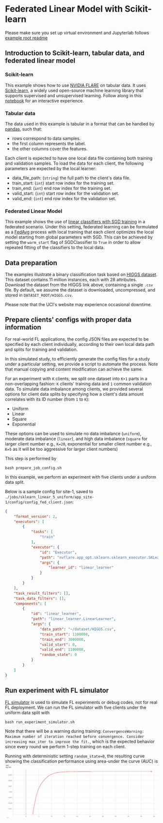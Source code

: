 # Federated Linear Model with Scikit-learn

Please make sure you set up virtual environment and Jupyterlab follows [example root readme](../../README.md)

## Introduction to Scikit-learn, tabular data, and federated linear model 
### Scikit-learn
This example shows how to use [NVIDIA FLARE](https://nvflare.readthedocs.io/en/2.3/index.html) on tabular data.
It uses [Scikit-learn](https://scikit-learn.org/), a widely used 
open-source machine learning library that supports supervised and unsupervised learning.
Follow along in this [notebook](./sklearn_linear_higgs.ipynb) for an interactive experience.
### Tabular data
The data used in this example is tabular in a format that can be handled by [pandas](https://pandas.pydata.org/), such that:
- rows correspond to data samples.
- the first column represents the label.
- the other columns cover the features.    

Each client is expected to have one local data file containing both training 
and validation samples. To load the data for each client, the following 
parameters are expected by the local learner:
- data_file_path: (`string`) the full path to the client's data file. 
- train_start: (`int`) start row index for the training set.
- train_end: (`int`) end row index for the training set.
- valid_start: (`int`) start row index for the validation set.
- valid_end: (`int`) end row index for the validation set.

### Federated Linear Model
This example shows the use of [linear classifiers with SGD training](https://scikit-learn.org/stable/modules/generated/sklearn.linear_model.SGDClassifier.html) in a federated scenario.
Under this setting, federated learning can be formulated as a [FedAvg](https://arxiv.org/abs/1602.05629) process with local training that each client optimizes the local model starting from global parameters with SGD. 
This can be achieved by setting the `warm_start` flag of SGDClassifier to 
`True` in order to allow repeated fitting of the classifiers to the local data.

## Data preparation 
The examples illustrate a binary classification task based on [HIGGS dataset](https://archive.ics.uci.edu/dataset/280/higgs).
This dataset contains 11 million instances, each with 28 attributes. Download the dataset from the HIGGS link above, containing a single `.csv` file.
By default, we assume the dataset is downloaded, uncompressed, and stored 
in `DATASET_ROOT/HIGGS.csv`.

Please note that the UCI's website may experience occasional downtime.

## Prepare clients' configs with proper data information 
For real-world FL applications, the config JSON files are expected to be 
specified by each client individually, according to their own local data path and splits for training and validation.

In this simulated study, to efficiently generate the config files for a 
study under a particular setting, we provide a script to automate the process. 
Note that manual copying and content modification can achieve the same.

For an experiment with `K` clients, we split one dataset into `K+1` parts in a non-overlapping fashion: `K` clients' training data and `1` common validation data. 
To simulate data imbalance among clients, we provided several options for client data splits by specifying how a client's data amount correlates with its ID number (from `1` to `K`):
- Uniform
- Linear
- Square
- Exponential

These options can be used to simulate no data imbalance (`uniform`), 
moderate data imbalance (`linear`), and high data imbalance (`square` for 
larger client number e.g., `K=20`, exponential for smaller client number e.g., 
`K=5` as it will be too aggressive for larger client numbers)

This step is performed by 
```commandline
bash prepare_job_config.sh
```
In this example, we perform an experiment with five clients under a uniform data split. 

Below is a sample config for site-1, saved to `./jobs/sklearn_linear_5_uniform/app_site-1/config/config_fed_client.json`:
```json
{
    "format_version": 2,
    "executors": [
        {
            "tasks": [
                "train"
            ],
            "executor": {
                "id": "Executor",
                "path": "nvflare.app_opt.sklearn.sklearn_executor.SKLearnExecutor",
                "args": {
                    "learner_id": "linear_learner"
                }
            }
        }
    ],
    "task_result_filters": [],
    "task_data_filters": [],
    "components": [
        {
            "id": "linear_learner",
            "path": "linear_learner.LinearLearner",
            "args": {
                "data_path": "~/dataset/HIGGS.csv",
                "train_start": 1100000,
                "train_end": 3080000,
                "valid_start": 0,
                "valid_end": 1100000,
                "random_state": 0
            }
        }
    ]
}
```

## Run experiment with FL simulator
[FL simulator](https://nvflare.readthedocs.io/en/latest/user_guide/fl_simulator.html) is used to simulate FL experiments or debug codes, not for real FL deployment.
We can run the FL simulator with five clients under the uniform data split with
```commandline
bash run_experiment_simulator.sh
```
Note that there will be a warning during training: `ConvergenceWarning: Maximum number of iteration reached before convergence. Consider increasing max_iter to improve the fit.`, which is the expected behavior since every round we perform 1-step training on each client. 

Running with deterministic setting `random_state=0`, the resulting curve 
showing the classification performance using area-under the curve (AUC) is
![linear curve](./figs/linear.png)
